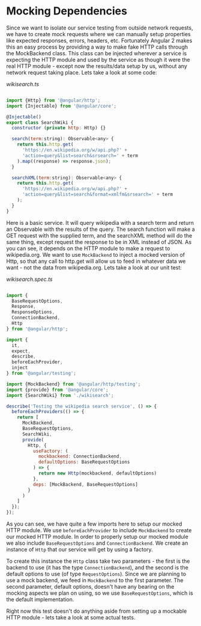 # Mocking Dependencies

Since we want to isolate our service testing from outside network requests, we have to create mock requests where we can manually setup properties like expected responses, errors, headers, etc. Fortunately Angular 2 makes this an easy process by providing a way to make fake HTTP calls through the MockBackend class. This class can be injected wherever a service is expecting the HTTP module and used by the service as though it were the real HTTP module - except now the results/data setup by us, without any network request taking place. Lets take a look at some code:

*wikisearch.ts*

```js

import {Http} from '@angular/http';
import {Injectable} from '@angular/core';

@Injectable()
export class SearchWiki {
  constructor (private http: Http) {}

  search(term:string): Observable<any> {
    return this.http.get(
      'https://en.wikipedia.org/w/api.php?' +
      'action=query&list=search&srsearch=' + term
    ).map((response) => response.json);
  }

  searchXML(term:string): Observable<any> {
    return this.http.get(
      'https://en.wikipedia.org/w/api.php?' + 
      'action=query&list=search&format=xmlfm&srsearch=' + term
    );
  }
}
```

Here is a basic service. It will query wikipedia with a search term and return an Observable with the results of the query. The search function will make a GET request with the supplied term, and the searchXML method will do the same thing, except request the response to be in XML instead of JSON. As you can see, it depends on the HTTP module to make a request to wikipedia.org. We want to use `MockBackend` to inject a mocked version of Http, so that any call to http.get will allow us to feed in whatever data we want - not the data from wikipedia.org. Lets take a look at our unit test:

*wikisearch.spec.ts*

```js

import {
  BaseRequestOptions,
  Response,
  ResponseOptions,
  ConnectionBackend,
  Http
} from '@angular/http';

import {
  it,
  expect,
  describe,
  beforeEachProvider,
  inject
} from '@angular/testing';

import {MockBackend} from '@angular/http/testing';
import {provide} from '@angular/core';
import {SearchWiki} from './wikisearch';

describe('Testing the wikipedia search service', () => {
  beforeEachProviders(() => {
    return [
      MockBackend,
      BaseRequestOptions,
      SearchWiki,
      provide(
        Http, {
          useFactory: (
            mockbackend: ConnectionBackend, 
            defaultOptions: BaseRequestOptions
          ) => {
            return new Http(mockbackend, defaultOptions)
          },
          deps: [MockBackend, BaseRequestOptions]
        }
      )
    ]
  });
});
```

As you can see, we have quite a few imports here to setup our mocked HTTP module. We use `beforeEachProvider` to include `MockBackend` to create our mocked HTTP module. In order to properly setup our mocked module we also include `BaseRequestOptions` and `ConnectionBackend`. We create an instance of `Http` that our service will get by using a factory.

To create this instance the `Http` class take two parameters - the first is the backend to use (it has the type `ConnectionBackend`), and the second is the default options to use (of type `RequestOptions`). Since we are planning to use a mock backend, we feed in `MockBackend` to the first parameter. The second parameter, default options, doesn't have any bearing on the mocking aspects we plan on using, so we use `BaseRequestOptions`, which is the default implementation.

Right now this test doesn't do anything aside from setting up a mockable HTTP module - lets take a look at some actual tests.
